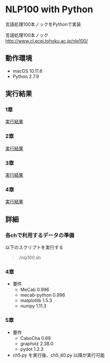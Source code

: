 NLP100 with Python
===

言語処理100本ノックをPythonで実装  

言語処理100本ノック  
http://www.cl.ecei.tohoku.ac.jp/nlp100/  

## 動作環境
- macOS 10.11.6
- Python 2.7.9

## 実行結果
### 1章
[実行結果](/ch1/Chapter1.ipynb)

### 2章
[実行結果](/ch2/Chapter2.ipynb)

### 3章
[実行結果](/ch3/Chapter3.ipynb)

### 4章
[実行結果](/ch4/Chapter4.ipynb)

## 詳細
### 各chで利用するデータの準備
以下のスクリプトを実行する
> ./nlp100.sh

### 4章
- 要件
  - MeCab 0.996
  - mecab-python 0.996
  - matplotlib 1.5.3
  - numpy 1.11.3

### 5章
- 要件
  - CaboCha 0.69
  - graphviz 2.38.0
  - pydot 1.2.3
- ch5.py を実行後、ch5_40.py 以降が実行可能
